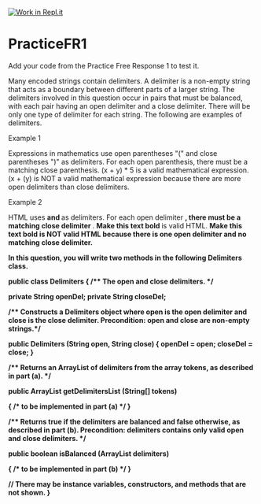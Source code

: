 [![Work in Repl.it](https://classroom.github.com/assets/work-in-replit-14baed9a392b3a25080506f3b7b6d57f295ec2978f6f33ec97e36a161684cbe9.svg)](https://classroom.github.com/online_ide?assignment_repo_id=4569256&assignment_repo_type=AssignmentRepo)
# PracticeFR1
Add your code from the Practice Free Response 1 to test it.

Many encoded strings contain delimiters. A delimiter is a non-empty string that acts as a boundary between
different parts of a larger string. The delimiters involved in this question occur in pairs that must be balanced,
with each pair having an open delimiter and a close delimiter. There will be only one type of delimiter for each
string. The following are examples of delimiters.

Example 1

Expressions in mathematics use open parentheses "(" and close parentheses ")" as delimiters. For each
open parenthesis, there must be a matching close parenthesis.
(x + y) * 5 is a valid mathematical expression.
(x + (y)
is NOT a valid mathematical expression because there are more open delimiters
than close delimiters.

Example 2

HTML uses <B> and </B> as delimiters. For each open delimiter <B>, there must be a matching close
delimiter </B>.
<B> Make this text bold </B>
is valid HTML.
<B> Make this text bold </UB>
is NOT valid HTML because there is one open
delimiter and no matching close delimiter.


In this question, you will write two methods in the following Delimiters class.

public class Delimiters
{
/** The open and close delimiters. */

   private String openDel;
   private String closeDel;
   
   /** Constructs a Delimiters object where open is the open delimiter and close is the
   close delimiter.
   Precondition: open and close are non-empty strings.*/

public Delimiters (String open, String close)
{
   openDel = open;
   closeDel = close;
}

/** Returns an ArrayList of delimiters from the array tokens, as described in part (a). */

public ArrayList<String> getDelimitersList (String[] tokens)
  
{ /* to be implemented in part (a) */ }

/** Returns true if the delimiters are balanced and false otherwise, as described in part (b).
Precondition: delimiters contains only valid open and close delimiters.
*/

public boolean isBalanced (ArrayList<String> delimiters)
  
{ /* to be implemented in part (b) */ }

// There may be instance variables, constructors, and methods that are not shown.
}
